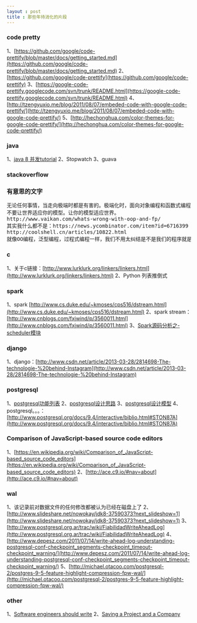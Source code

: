 ```yaml
---
layout : post
title : 那些年待消化的片段
---
```


### code pretty

1、[https://github.com/google/code-prettify/blob/master/docs/getting_started.md](https://github.com/google/code-prettify/blob/master/docs/getting_started.md)
2、[https://github.com/google/code-prettify](https://github.com/google/code-prettify)
3、[https://google-code-prettify.googlecode.com/svn/trunk/README.html](https://google-code-prettify.googlecode.com/svn/trunk/README.html)
4、[http://tzengyuxio.me/blog/2011/08/07/embeded-code-with-google-code-prettify/](http://tzengyuxio.me/blog/2011/08/07/embeded-code-with-google-code-prettify/)
5、[http://hechonghua.com/color-themes-for-google-code-prettify/](http://hechonghua.com/color-themes-for-google-code-prettify/)

### java

1、[java 8 并发tutorial](http://winterbe.com/posts/2015/04/07/java8-concurrency-tutorial-thread-executor-examples/)
2、Stopwatch
3、guava

### stackoverflow

### 有意思的文字
<pre class="prettyprint lang-scm">
无论任何事情，当走向极端时都是有害的。极端化时，面向对象编程和函数式编程都试图把整个世界装入它们的特有模型中，但这个世界是在完全不依赖我们的大脑思考的情况下运转的。如果以为你有一个锤子，就把所有东西都当成钉子，这明显是不对的。只有通过认清我们的真实世界，才能摆脱信仰对我们的束缚。
不要让世界适应你的模型。让你的模型适应世界。
http://www.vaikan.com/whats-wrong-with-oop-and-fp/
其实我什么都不是：https://news.ycombinator.com/item?id=6716399
http://coolshell.cn/articles/10822.html
就像OO编程，泛型编程，过程式编程一样，我们不用太纠结是不是我们的程序就是OO，就是functional的，我们重要的品味其中的味道
</pre>


### c
1、关于c链接：[http://www.lurklurk.org/linkers/linkers.html](http://www.lurklurk.org/linkers/linkers.html)
2、Python 列表推倒式

### spark
1、spark [http://www.cs.duke.edu/~kmoses/cps516/dstream.html](http://www.cs.duke.edu/~kmoses/cps516/dstream.html)
2、spark stream：[http://www.cnblogs.com/fxjwind/p/3560011.html](http://www.cnblogs.com/fxjwind/p/3560011.html)
3、[Spark源码分析之-scheduler模块](http://jerryshao.me/architecture/2013/04/21/Spark%E6%BA%90%E7%A0%81%E5%88%86%E6%9E%90%E4%B9%8B-scheduler%E6%A8%A1%E5%9D%97/)

### django

1、django：[http://www.csdn.net/article/2013-03-28/2814698-The-technologie-%20behind-Instagram](http://www.csdn.net/article/2013-03-28/2814698-The-technologie-%20behind-Instagram)

### postgresql

1、[postgresql功能列表](http://www.postgresql.org/about/featurematrix/)
2、[postgresql设计思路](http://db.cs.berkeley.edu/papers/ERL-M85-95.pdf)
3、[postgresql设计模型](http://db.cs.berkeley.edu/papers/ERL-M87-13.pdf)
4、postgresql。。。：[http://www.postgresql.org/docs/9.4/interactive/biblio.html#STON87A](http://www.postgresql.org/docs/9.4/interactive/biblio.html#STON87A)

### Comparison of JavaScript-based source code editors

1、[https://en.wikipedia.org/wiki/Comparison_of_JavaScript-based_source_code_editors](https://en.wikipedia.org/wiki/Comparison_of_JavaScript-based_source_code_editors)
2、[http://ace.c9.io/#nav=about](http://ace.c9.io/#nav=about)

### wal

1、该记录前对数据文件的任何修改都被认为已经在磁盘上了
2、[http://www.slideshare.net/nowokay/jdk8-37590373?next_slideshow=1](http://www.slideshare.net/nowokay/jdk8-37590373?next_slideshow=1)
3、[http://www.postgresql.org.ar/trac/wiki/FiabilidadWriteAheadLog](http://www.postgresql.org.ar/trac/wiki/FiabilidadWriteAheadLog)
4、[http://www.depesz.com/2011/07/14/write-ahead-log-understanding-postgresql-conf-checkpoint_segments-checkpoint_timeout-checkpoint_warning/](http://www.depesz.com/2011/07/14/write-ahead-log-understanding-postgresql-conf-checkpoint_segments-checkpoint_timeout-checkpoint_warning/)
5、[http://michael.otacoo.com/postgresql-2/postgres-9-5-feature-highlight-compression-fpw-wal/](http://michael.otacoo.com/postgresql-2/postgres-9-5-feature-highlight-compression-fpw-wal/)

### other

1、[Software engineers should write](http://www.shubhro.com/2014/12/27/software-engineers-should-write/)
2、[Saving a Project and a Company](http://jacquesmattheij.com/saving-a-project-and-a-company
)

